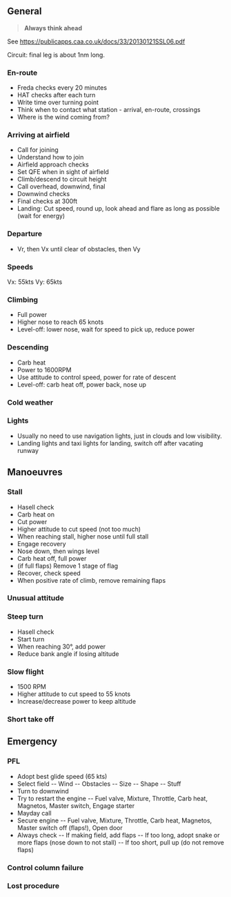 General
---

> **Always think ahead**

See https://publicapps.caa.co.uk/docs/33/20130121SSL06.pdf

Circuit: final leg is about 1nm long.

### En-route

- Freda checks every 20 minutes
- HAT checks after each turn
- Write time over turning point
- Think when to contact what station - arrival, en-route, crossings
- Where is the wind coming from?

### Arriving at airfield

- Call for joining
- Understand how to join
- Airfield approach checks
- Set QFE when in sight of airfield
- Climb/descend to circuit height
- Call overhead, downwind, final
- Downwind checks
- Final checks at 300ft
- Landing: Cut speed, round up, look ahead and flare as long as possible (wait for energy)

### Departure

- Vr, then Vx until clear of obstacles, then Vy

### Speeds

Vx: 55kts
Vy: 65kts

### Climbing

- Full power
- Higher nose to reach 65 knots
- Level-off: lower nose, wait for speed to pick up, reduce power

### Descending

- Carb heat
- Power to 1600RPM
- Use attitude to control speed, power for rate of descent
- Level-off: carb heat off, power back, nose up

### Cold weather

### Lights

- Usually no need to use navigation lights, just in clouds and low visibility.
- Landing lights and taxi lights for landing, switch off after vacating runway

Manoeuvres
---

### Stall

- Hasell check
- Carb heat on
- Cut power
- Higher attitude to cut speed (not too much)
- When reaching stall, higher nose until full stall
- Engage recovery
- Nose down, then wings level
- Carb heat off, full power
- (if full flaps) Remove 1 stage of flag
- Recover, check speed
- When positive rate of climb, remove remaining flaps

### Unusual attitude

### Steep turn

- Hasell check
- Start turn
- When reaching 30°, add power
- Reduce bank angle if losing altitude

### Slow flight

- 1500 RPM
- Higher attitude to cut speed to 55 knots
- Increase/decrease power to keep altitude

### Short take off

Emergency
---

### PFL

- Adopt best glide speed (65 kts)
- Select field 
-- Wind
-- Obstacles
-- Size
-- Shape
-- Stuff
- Turn to downwind
- Try to restart the engine
-- Fuel valve, Mixture, Throttle, Carb heat, Magnetos, Master switch, Engage starter
- Mayday call
- Secure engine
-- Fuel valve, Mixture, Throttle, Carb heat, Magnetos, Master switch off (flaps!), Open door
- Always check
-- If making field, add flaps
-- If too long, adopt snake or more flaps (nose down to not stall)
-- If too short, pull up (do not remove flaps)

### Control column failure

### Lost procedure
